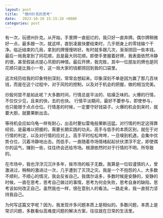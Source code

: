 ```yaml
---
layout: post
title:  "德州扑克的思考"
date:   2023-10-10 15:15:28 +0800
categories: post
---
```


有一次，玩德州扑克。从开始，手里牌一直挺烂的，我只好一直弃牌。偶尔牌稍微好一点，最多跟一次。就这样，直到凌晨快要结束时，几乎把身上的零钱输个干净。临近结束的几局，拿到的牌慢慢转好。有时就多跟几次，渐渐捞回一些本钱。最后一局我拿到了同花顺，且是最大同花顺。即使手里握着好牌，我表面依然冷静的很，甚至假装点提心吊胆的神情。最后开牌，我完胜，其中一位朋友的牌也是同花顺只是比我小一号，这一局大家的钱都捞回到我的口袋里。

这次经历给我的印象特别深刻，常常会想起来。印象深刻不单是因为赢了那几百块钱，而是在这个过程中，对于风险的控制，以及对于机会的把握，做的相当完美。

炒股何尝不是如此呢？大多数时间，行情总是平淡的、枯燥乏味的。火爆的行情，不仅仅少见，且来的快，去的也快。 行情平淡期间，最好不要参与，即使参与，也只能限于点点仓位。行情差的时候，一定要守好钱袋子。火爆的机会到来时，就要大胆，就要果断出击。

等待机会应如乌龟一样有耐心，出击时要似雷电般果断迅猛。对行情的判定这得靠经验，是最难以把握的，需要长期实践的功夫。高手与低手的本质区别，就在于对行情的判定，以及对行情的应对上。高手平时松松垮垮，一旦嗅到机遇，会集中优势仓位，沉着冷静地出击。而低手，一直随着市场情绪起起伏伏漂浮不定，即使偶尔的运气，赚到一些，往往终会还给市场。根源依然时对于行情的不明，所导致的。

在市场中，我也浮浮沉沉许多年，挨市场的板子无数。我算是一位较谨慎的人，曾激进过，稍稍的激进过一次，几乎遭到了灭顶之灾。我是一个不抱怨的人，大多数不顺利，不顺心的情况，我会反省自己。我偶尔话多，多数时候是安静的，安静的时候，一直在思考，思考自己做过的事情，思考为何会失败，思考自身的缺陷，思考该如何改正自己。虽然我也一样，很在意别人的看法。一路走来，我一直努力坚持我自己。

为何写这篇文字呢？因为，我发现许多问题本质上是相似的。多数问题，本质上是常识问题，多数看似高难度问题的解决方案，往往就在日常的生活里。
